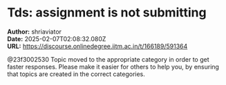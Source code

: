 # Tds: assignment is not submitting

**Author:** shriaviator  
**Date:** 2025-02-07T02:08:32.080Z  
**URL:** https://discourse.onlinedegree.iitm.ac.in/t/166189/591364

@23f3002530
Topic moved to the appropriate category in order to get faster responses.
Please make it easier for others to help you, by ensuring that topics are created in the correct categories.
